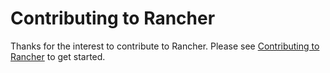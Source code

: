 # Contributing to Rancher

Thanks for the interest to contribute to Rancher. Please see [Contributing to Rancher](https://ranchermanager.docs.rancher.com/contribute-to-rancher) to get started.
